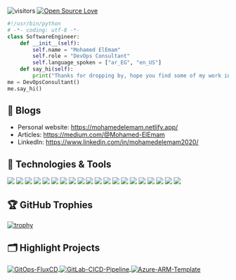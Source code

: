 <!--### Hi there 👋
-->
<!--
**EngMohamedElEmam/EngMohamedElEmam** is a ✨ _special_ ✨ repository because its `README.md` (this file) appears on your GitHub profile.

Here are some ideas to get you started:

- 🔭 I’m currently working on ...
- 🌱 I’m currently learning ...
- 👯 I’m looking to collaborate on ...
- 🤔 I’m looking for help with ...
- 💬 Ask me about ...
- 📫 How to reach me: ...
- 😄 Pronouns: ...
- ⚡ Fun fact: ...
-->
![visitors](https://visitor-badge.laobi.icu/badge?page_id=EngMohamedElEmam)
[![Open Source Love](https://badges.frapsoft.com/os/v1/open-source.svg?v=102)](https://github.com/ellerbrock/open-source-badge/)


```python
#!/usr/bin/python
# -*- coding: utf-8 -*-
class SoftwareEngineer:
    def __init__(self):
        self.name = "Mohamed ElEmam"
        self.role = "DevOps Consultant"
        self.language_spoken = ["ar_EG", "en_US"]
    def say_hi(self):
        print("Thanks for dropping by, hope you find some of my work interesting.")
me = DevOpsConsultant()
me.say_hi()
```

## 📝 Blogs

- Personal website: https://mohamedelemam.netlify.app/
- Articles: https://medium.com/@Mohamed-ElEmam
- LinkedIn: https://www.linkedin.com/in/mohamedelemam2020/


## 🔧 Technologies & Tools

![](https://img.shields.io/badge/OS-Linux-informational?style=flat&logo=linux&logoColor=white&color=6aa6f8)
![](https://img.shields.io/badge/OS-Windows-informational?style=flat&logo=Windows&logoColor=white&color=6aa6f8)
![](https://img.shields.io/badge/Editor-VS_Code-informational?style=flat&logo=visual-studio-code&logoColor=white&color=6aa6f8)
![](https://img.shields.io/badge/Code-Python-informational?style=flat&logo=python&logoColor=white&color=6aa6f8)
![](https://img.shields.io/badge/Code-Golang-informational?style=flat&logo=go&logoColor=white&color=6aa6f8)
![](https://img.shields.io/badge/Shell-Bash-informational?style=flat&logo=gnu-bash&logoColor=white&color=6aa6f8)
![](https://img.shields.io/badge/Tools-Docker-informational?style=flat&logo=docker&logoColor=white&color=6aa6f8)
![](https://img.shields.io/badge/Tools-Kubernetes-informational?style=flat&logo=kubernetes&logoColor=white&color=6aa6f8)
![](https://img.shields.io/badge/Tools-Ansible-informational?style=flat&logo=Ansible&logoColor=white&color=6aa6f8)
![](https://img.shields.io/badge/Tools-Terraform-informational?style=flat&logo=Terraform&logoColor=white&color=6aa6f8)
![](https://img.shields.io/badge/Tools-Rabbitmq-informational?style=flat&logo=Rabbitmq&logoColor=white&color=6aa6f8)
![](https://img.shields.io/badge/Tools-Jenkins-informational?style=flat&logo=Jenkins&logoColor=white&color=6aa6f8)
![](https://img.shields.io/badge/Tools-GitHubActions-informational?style=flat&logo=GitHubActions&logoColor=white&color=6aa6f8)
![](https://img.shields.io/badge/Tools-AzureDevOps-informational?style=flat&logo=AzureDevOps&logoColor=white&color=6aa6f8)
![](https://img.shields.io/badge/Tools-GitLab-informational?style=flat&logo=GitLab&logoColor=white&color=6aa6f8)
![](https://img.shields.io/badge/Tools-prometheus-informational?style=flat&logo=prometheus&logoColor=white&color=6aa6f8)
![](https://img.shields.io/badge/Tools-Grafana-informational?style=flat&logo=Grafana&logoColor=white&color=6aa6f8)
![](https://img.shields.io/badge/Tools-Elastic-informational?style=flat&logo=Elastic&logoColor=white&color=6aa6f8)
![](https://img.shields.io/badge/Cloud-Azure-informational?style=flat&logo=Azure&logoColor=white&color=6aa6f8)
![](https://img.shields.io/badge/Cloud-AWS-informational?style=flat&logo=AWS&logoColor=white&color=6aa6f8)


<!-- ## &#x1f4c8; GitHub Stats
<a href="https://github.com/EngMohamedElEmam">
  <img align="center" src="https://github-readme-stats.vercel.app/api/top-langs/?username=zhenye-na&hide=c%2B%2B,c,matlab,assembly&title_color=6aa6f8&text_color=8a919a&icon_color=6aa6f8&bg_color=22272e" alt="Zhenye's GitHub Stats" />
</a>
<a href="https://gist.github.com/EngMohamedElEmam">
  <img align="center" src="https://github-readme-stats.vercel.app/api?username=EngMohamedElEmam&show_icons=true&line_height=27&count_private=true&title_color=6aa6f8&text_color=8a919a&icon_color=6aa6f8&bg_color=22272e" alt="Zhenye's GitHub Stats" />
</a> -->

## 🏆 GitHub Trophies

[![trophy](https://github-profile-trophy.vercel.app/?username=EngMohamedElEmam&theme=nord&column=7)](https://github.com/ryo-ma/github-profile-trophy)


## 🗂️ Highlight Projects

<a href="https://github.com/EngMohamedElEmam/GitOps-FluxCD">
  <img align="center" src="https://github-readme-stats.vercel.app/api/pin/?username=EngMohamedElEmam&repo=GitOps-FluxCD&show_icons=true&line_height=27&title_color=6aa6f8&text_color=8a919a&icon_color=6aa6f8&bg_color=22272e" alt="GitOps-FluxCD" />
</a>

<a href="https://github.com/EngMohamedElEmam/GitLab-CICD-Pipeline">
  <img align="center" src="https://github-readme-stats.vercel.app/api/pin/?username=EngMohamedElEmam&repo=GitLab-CICD-Pipeline&show_icons=true&line_height=27&title_color=6aa6f8&text_color=8a919a&icon_color=6aa6f8&bg_color=22272e" alt="GitLab-CICD-Pipeline" />
</a>

<a href="https://github.com/EngMohamedElEmam/Azure-ARM-Template">
  <img align="center" src="https://github-readme-stats.vercel.app/api/pin/?username=EngMohamedElEmam&repo=Azure-ARM-Template&show_icons=true&line_height=27&title_color=6aa6f8&text_color=8a919a&icon_color=6aa6f8&bg_color=22272e" alt="Azure-ARM-Template" />
</a>

<!-- ## 👨‍💻 This week, I spent my time on:
[![Emam's wakatime stats](https://github-readme-stats.vercel.app/api/wakatime?username=EngMohamedElEmam&line_height=27&title_color=6aa6f8&text_color=8a919a&icon_color=6aa6f8&bg_color=22272e)](https://github.com/EngMohamedElEmam/github-readme-stats) -->
